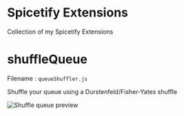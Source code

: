 # Spicetify Extensions
Collection of my Spicetify Extensions

# shuffleQueue
Filename : `queueShuffler.js`

Shuffle your queue using a Durstenfeld/Fisher-Yates shuffle

![Shuffle queue preview](https://raw.githubusercontent.com/podpah/spicetify-extensions/main/shuffleQueue/preview.png)